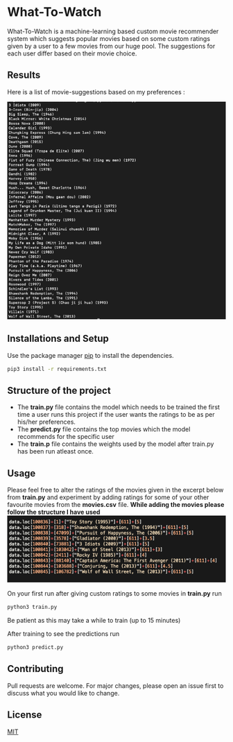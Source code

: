 # What-To-Watch

What-To-Watch is a machine-learning based custom movie recommender system which suggests popular movies based on some custom ratings given by a user to a few movies from our huge pool. The suggestions for each user differ based on their movie choice.  


## Results

Here is a list of movie-suggestions based on my preferences  :

 

![Suggestions](./docs/images/result.png) 



## Installations and Setup




Use the package manager [pip](https://pip.pypa.io/en/stable/) to install the dependencies.




```bash
pip3 install -r requirements.txt
```
## Structure of the project
- The **train.py** file contains the model which needs to be trained the first time a user runs this project if the user wants the ratings to be as per his/her preferences. 
- The **predict.py** file contains the top movies which the model recommends for the specific user 
- The **train.p** file contains the weights used by the model after train.py has been run atleast once.

## Usage
Please feel free to alter the ratings of the movies given in the excerpt below from **train.py** and experiment by adding ratings for some of your other favourite movies from the **movies.csv** file.
**While adding the movies please follow the structure I have used**
![Movies](./docs/images/excerpt.png) 

On your first run after giving custom ratings to some movies in **train.py** run
```python
python3 train.py
```
Be patient as this may take a while to train (up to 15 minutes)

After training to see the predictions run
```python
python3 predict.py
```

## Contributing
Pull requests are welcome. For major changes, please open an issue first to discuss what you would like to change.


## License
[MIT](https://choosealicense.com/licenses/mit/)
